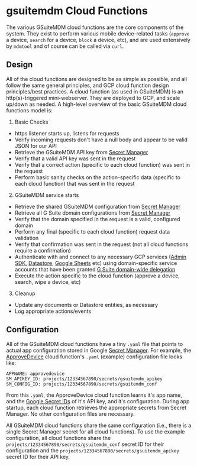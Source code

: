# gsuitemdm Cloud Functions #

The various GSuiteMDM cloud functions are the core components of the system. They exist to perform various mobile device-related tasks (`approve` a device, `search` for a device, `block` a device, etc), and are used extensively by `mdmtool` and of course can be called via `curl`.

## Design ##
All of the cloud functions are designed to be as simple as possible, and all follow the same general principles, and GCP cloud function design principles/best practices. A cloud function (as used in GSuiteMDM) is an http(s)-triggered mini-webserver. They are deployed to GCP, and scale up/down as needed. A high-level overview of the basic GSuiteMDM cloud functions model is:

1. Basic Checks
  * https listener starts up, listens for requests
  * Verify incoming requests don't have a null body and appear to be valid JSON for our API
  * Retrieve the GSuiteMDM API key from [Secret Manager](https://cloud.google.com/secret-manager/docs/)
  * Verify that a valid API key was sent in the request
  * Verify that a correct action (specific to each cloud function) was sent in the request
  * Perform basic sanity checks on the action-specific data (specific to each cloud function) that was sent in the request
2. GSuiteMDM service starts
  * Retrieve the shared GSuiteMDM configuration from [Secret Manager](https://cloud.google.com/secret-manager/docs/)
  * Retrieve all G Suite domain configurations from [Secret Manager](https://cloud.google.com/secret-manager/docs/)
  * Verify that the domain specified in the request is a valid, configured domain
  * Perform any final (specific to each cloud function) request data validation
  * Verify that confirmation was sent in the request (not all cloud functions require a confirmation)
  * Authenticate with and connect to any necessary GCP services ([Admin SDK](https://developers.google.com/admin-sdk), [Datastore](https://cloud.google.com/datastore), [Google Sheets](https://developers.google.com/sheets/api) etc) using domain-specific service accounts that have been granted [G Suite domain-wide delegation](https://developers.google.com/admin-sdk/directory/v1/guides/delegation)
  * Execute the action specific to the cloud function (approve a device, search, wipe a device, etc)
3. Cleanup
  * Update any documents or Datastore entities, as necessary
  * Log appropriate actions/events

## Configuration ##
All of the GSuiteMDM cloud functions have a tiny `.yaml` file that points to actual app configuration stored in Google [Secret Manager](https://cloud.google.com/secret-manager/docs/). For example, the [ApproveDevice](https://github.com/rickt/gsuitemdm/tree/master/cloudfunctions/approvedevice) cloud function's `.yaml` (example) configuration file looks like:
```
APPNAME: approvedevice
SM_APIKEY_ID: projects/12334567890/secrets/gsuitemdm_apikey
SM_CONFIG_ID: projects/12334567890/secrets/gsuitemdm_conf
```
From this `.yaml`, the ApproveDevice cloud function learns it's app name, and the [Google Secret IDs](https://cloud.google.com/secret-manager/docs/managing-secrets) of it's API key, and it's configuration. During app startup, each cloud function retrieves the appropriate secrets from Secret Manager. No other configuration files are necessary. 

All GSuiteMDM cloud functions share the same configuration (i.e., there is a single Secret Manager secret for all cloud functions). To use the example configuration, all cloud functions share the `projects/12334567890/secrets/gsuitemdm_conf` secret ID for their configuration and the `projects/12334567890/secrets/gsuitemdm_apikey` secret ID for their API key.


